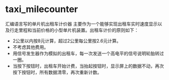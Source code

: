 # taxi_milecounter
汇编语言写的单片机出租车计价器
主要作为一个能够实现出租车实时速度显示以及行走里程和当前价格的小型单片机装置。出租车计价的原则如下：
* 2公里以内按8元计算，超过2公里每公里按2.6元计算。
* 不考虑其他费用。
* 用信号发生器作为模拟的出租车，每一次发送一个高电平的信号说明轮胎转过一圈。
* 当按下按钮时，出租车开始计费，当抬起按钮时，显示屏上的数据不动，再次按下按钮时，所有数据清零，再次重新计数。
